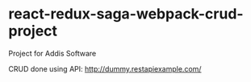 # react-redux-saga-webpack-crud-project
Project for Addis Software

CRUD done using API: http://dummy.restapiexample.com/
